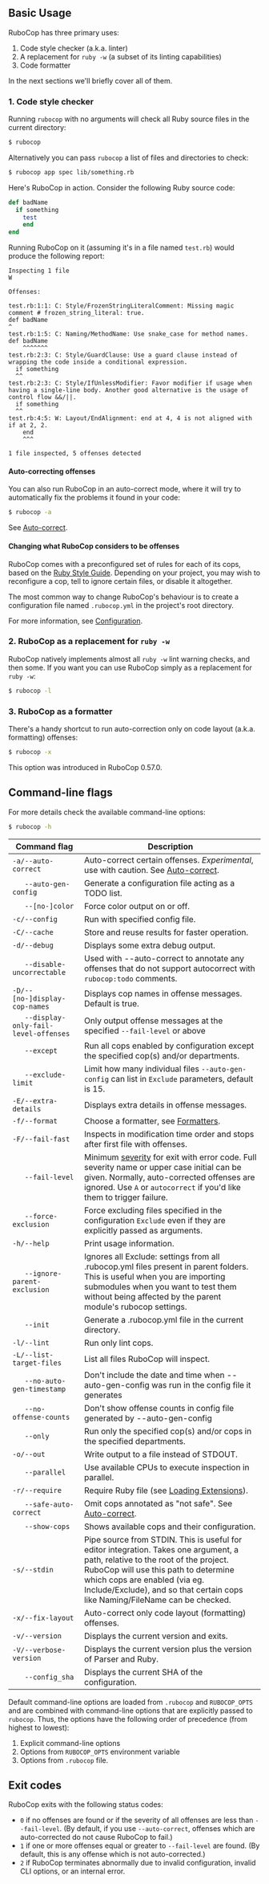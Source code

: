 ## Basic Usage

RuboCop has three primary uses:

1. Code style checker (a.k.a. linter)
1. A replacement for `ruby -w` (a subset of its linting capabilities)
1. Code formatter

In the next sections we'll briefly cover all of them.

### 1. Code style checker

Running `rubocop` with no arguments will check all Ruby source files
in the current directory:

```sh
$ rubocop
```

Alternatively you can pass `rubocop` a list of files and directories to check:

```sh
$ rubocop app spec lib/something.rb
```

Here's RuboCop in action. Consider the following Ruby source code:

```ruby
def badName
  if something
    test
    end
end
```

Running RuboCop on it (assuming it's in a file named `test.rb`) would produce the following report:

```
Inspecting 1 file
W

Offenses:

test.rb:1:1: C: Style/FrozenStringLiteralComment: Missing magic comment # frozen_string_literal: true.
def badName
^
test.rb:1:5: C: Naming/MethodName: Use snake_case for method names.
def badName
    ^^^^^^^
test.rb:2:3: C: Style/GuardClause: Use a guard clause instead of wrapping the code inside a conditional expression.
  if something
  ^^
test.rb:2:3: C: Style/IfUnlessModifier: Favor modifier if usage when having a single-line body. Another good alternative is the usage of control flow &&/||.
  if something
  ^^
test.rb:4:5: W: Layout/EndAlignment: end at 4, 4 is not aligned with if at 2, 2.
    end
    ^^^

1 file inspected, 5 offenses detected
```

#### Auto-correcting offenses

You can also run RuboCop in an auto-correct mode, where it will try to
automatically fix the problems it found in your code:

```sh
$ rubocop -a
```

See [Auto-correct](auto_correct.md).

#### Changing what RuboCop considers to be offenses

RuboCop comes with a preconfigured set of rules for each of its cops, based on the [Ruby Style Guide](https://rubystyle.guide).
Depending on your project, you may wish to reconfigure a cop, tell to ignore certain files, or disable it altogether.

The most common way to change RuboCop's behaviour is to create a configuration file named `.rubocop.yml` in the
project's root directory.

For more information, see [Configuration](configuration.md).

### 2. RuboCop as a replacement for `ruby -w`

RuboCop natively implements almost all `ruby -w` lint warning checks, and then some. If you want you can use RuboCop
simply as a replacement for `ruby -w`:

```sh
$ rubocop -l
```

### 3. RuboCop as a formatter

There's a handy shortcut to run auto-correction only on code layout (a.k.a. formatting) offenses:

```sh
$ rubocop -x
```

This option was introduced in RuboCop 0.57.0.

## Command-line flags

For more details check the available command-line options:

```sh
$ rubocop -h
```

Command flag                    | Description
--------------------------------|------------------------------------------------------------
`-a/--auto-correct`             | Auto-correct certain offenses. *Experimental*, use with caution. See [Auto-correct](auto_correct.md).
`   --auto-gen-config`          | Generate a configuration file acting as a TODO list.
`   --[no-]color`               | Force color output on or off.
`-c/--config`                   | Run with specified config file.
`-C/--cache`                    | Store and reuse results for faster operation.
`-d/--debug`                    | Displays some extra debug output.
`   --disable-uncorrectable`    | Used with --auto-correct to annotate any offenses that do not support autocorrect with `rubocop:todo` comments.
`-D/--[no-]display-cop-names`   | Displays cop names in offense messages. Default is true.
`   --display-only-fail-level-offenses` | Only output offense messages at the specified `--fail-level` or above
`   --except`                   | Run all cops enabled by configuration except the specified cop(s) and/or departments.
`   --exclude-limit`            | Limit how many individual files `--auto-gen-config` can list in `Exclude` parameters, default is 15.
`-E/--extra-details`            | Displays extra details in offense messages.
`-f/--format`                   | Choose a formatter, see [Formatters](formatters.md).
`-F/--fail-fast`                | Inspects in modification time order and stops after first file with offenses.
`   --fail-level`               | Minimum [severity](configuration.md#severity) for exit with error code. Full severity name or upper case initial can be given. Normally, auto-corrected offenses are ignored. Use `A` or `autocorrect` if you'd like them to trigger failure.
`   --force-exclusion`          | Force excluding files specified in the configuration `Exclude` even if they are explicitly passed as arguments.
`-h/--help`                     | Print usage information.
`   --ignore-parent-exclusion`  | Ignores all Exclude: settings from all .rubocop.yml files present in parent folders. This is useful when you are importing submodules when you want to test them without being affected by the parent module's rubocop settings.
`   --init`                     | Generate a .rubocop.yml file in the current directory.
`-l/--lint`                     | Run only lint cops.
`-L/--list-target-files`        | List all files RuboCop will inspect.
`   --no-auto-gen-timestamp`    | Don't include the date and time when --auto-gen-config was run in the config file it generates
`   --no-offense-counts`        | Don't show offense counts in config file generated by --auto-gen-config
`   --only`                     | Run only the specified cop(s) and/or cops in the specified departments.
`-o/--out`                      | Write output to a file instead of STDOUT.
`   --parallel`                 | Use available CPUs to execute inspection in parallel.
`-r/--require`                  | Require Ruby file (see [Loading Extensions](extensions.md#loading-extensions)).
`   --safe-auto-correct`        | Omit cops annotated as "not safe". See [Auto-correct](auto_correct.md).
`   --show-cops`                | Shows available cops and their configuration.
`-s/--stdin`                    | Pipe source from STDIN. This is useful for editor integration. Takes one argument, a path, relative to the root of the project. RuboCop will use this path to determine which cops are enabled (via eg. Include/Exclude), and so that certain cops like Naming/FileName can be checked.
`-x/--fix-layout`               | Auto-correct only code layout (formatting) offenses.
`-v/--version`                  | Displays the current version and exits.
`-V/--verbose-version`          | Displays the current version plus the version of Parser and Ruby.
`   --config_sha`               | Displays the current SHA of the configuration.

Default command-line options are loaded from `.rubocop` and `RUBOCOP_OPTS` and are combined with command-line options that are explicitly passed to `rubocop`.
Thus, the options have the following order of precedence (from highest to lowest):

1. Explicit command-line options
2. Options from `RUBOCOP_OPTS` environment variable
3. Options from `.rubocop` file.

## Exit codes

RuboCop exits with the following status codes:

- `0` if no offenses are found or if the severity of all offenses are less than
  `--fail-level`. (By default, if you use `--auto-correct`, offenses which are
  auto-corrected do not cause RuboCop to fail.)
- `1` if one or more offenses equal or greater to `--fail-level` are found. (By
  default, this is any offense which is not auto-corrected.)
- `2` if RuboCop terminates abnormally due to invalid configuration, invalid CLI
  options, or an internal error.
